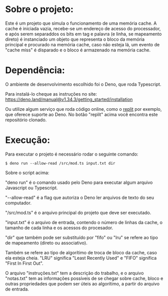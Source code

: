 # Sobre o projeto:

Este é um projeto que simula o funcionamento de uma memória cache.
A cache é iniciada vazia, recebe-se um endereço de acesso do processador, e após serem separaddos os bits em tag e palavra (e linha, se mapeamento direto)
é instanciado um objeto que representa o bloco da memória principal e procurado na memória cache, caso não esteja lá, um evento de "cache miss" é disparado e o bloco é armazenado na memória cache.

# Dependência:

O ambiente de desenvolvimento escolhido foi o Deno, que roda Typescript.

Para instalá-lo cheque as instruções no site: https://deno.land/manual@v1.34.3/getting_started/installation

Ou utilize algum serviço que roda código online, como o [replit](https://replit.com/@PatrickMelo2/fac2) por exemplo, que oferece suporte ao Deno.
No botão "replit" acima você encontra este repositório clonado.

# Execução:

Para executar o projeto é necessário rodar o seguinte comando:

```
$ deno run --allow-read /src/mod.ts input.txt dir
```
Sobre o script acima:

"deno run" é o comando usado pelo Deno para executar algum arquivo Javascript ou Typescript.

"--allow-read" é a flag que autoriza o Deno ler arquivos de texto do seu computador.

"/src/mod.ts" é o arquivo principal do projeto que deve ser executado.

"input.txt" é o arquivo de entrada, contendo o número de linhas da cache, o tamanho de cada linha e os acessos do procesador.

"dir" que também pode ser substituído por "fifo" ou "lru" se refere ao tipo de mapeamento (direto ou associativo).

Também se refere ao tipo de algorítimo de troca de bloco da cache, caso ela esteja cheia. "LRU" significa "Least Recently Used" e "FIFO" significa "First In First Out".

O arquivo "instruções.txt" tem a descrição do trabalho, e o arquivo "notas.txt" tem as informações possíveis de se chegar sobre cache, bloco e outras propriedades que podem ser úteis ao algorítimo, a partir do arquivo de entrada.
